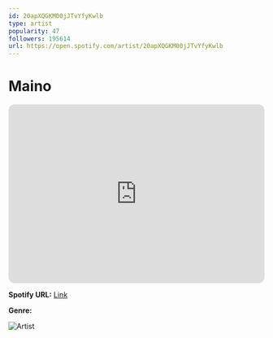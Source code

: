 ```yaml
---
id: 20apXQGKM00jJTvYfyKwlb
type: artist
popularity: 47
followers: 195614
url: https://open.spotify.com/artist/20apXQGKM00jJTvYfyKwlb
---
```

# Maino

<iframe style="border-radius:12px" src="https://open.spotify.com/embed/artist/20apXQGKM00jJTvYfyKwlb" width="100%" height="352" frameBorder="0" allowfullscreen="" allow="autoplay; clipboard-write; encrypted-media; fullscreen; picture-in-picture" loading="lazy"></iframe>

**Spotify URL:** [Link](https://open.spotify.com/artist/20apXQGKM00jJTvYfyKwlb)

**Genre:** 

![Artist](https://i.scdn.co/image/ab6761610000e5eb993842925fd3b17601334c27)
